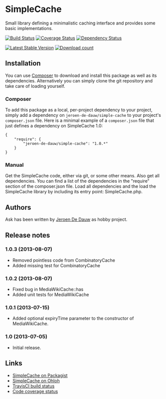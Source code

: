 # SimpleCache

Small library defining a minimalistic caching interface and provides some basic implementations.

[![Build Status](https://secure.travis-ci.org/JeroenDeDauw/SimpleCache.png?branch=master)](http://travis-ci.org/JeroenDeDauw/SimpleCache)
[![Coverage Status](https://coveralls.io/repos/JeroenDeDauw/SimpleCache/badge.png?branch=master)](https://coveralls.io/r/JeroenDeDauw/SimpleCache?branch=master)
[![Dependency Status](https://www.versioneye.com/user/projects/52828fb8632bac53e30000a0/badge.png)](https://www.versioneye.com/user/projects/52828fb8632bac53e30000a0)

[![Latest Stable Version](https://poser.pugx.org/jeroen-de-dauw/simple-cache/version.png)](https://packagist.org/packages/jeroen-de-dauw/simple-cache)
[![Download count](https://poser.pugx.org/jeroen-de-dauw/simple-cache/d/total.png)](https://packagist.org/packages/jeroen-de-dauw/simple-cache)

## Installation

You can use [Composer](http://getcomposer.org/) to download and install
this package as well as its dependencies. Alternatively you can simply clone
the git repository and take care of loading yourself.

### Composer

To add this package as a local, per-project dependency to your project, simply add a
dependency on `jeroen-de-dauw/simple-cache` to your project's `composer.json` file.
Here is a minimal example of a `composer.json` file that just defines a dependency on
SimpleCache 1.0:

    {
        "require": {
            "jeroen-de-dauw/simple-cache": "1.0.*"
        }
    }

### Manual

Get the SimpleCache code, either via git, or some other means. Also get all dependencies.
You can find a list of the dependencies in the "require" section of the composer.json file.
Load all dependencies and the load the SimpleCache library by including its entry point:
SimpleCache.php.

## Authors

Ask has been written by [Jeroen De Dauw](https://www.mediawiki.org/wiki/User:Jeroen_De_Dauw)
as hobby project.

## Release notes

### 1.0.3 (2013-08-07)

* Removed pointless code from CombinatoryCache
* Added missing test for CombinatoryCache

### 1.0.2 (2013-08-07)

* Fixed bug in MediaWikiCache::has
* Added unit tests for MediaWikiCache

### 1.0.1 (2013-07-15)

* Added optional expiryTime parameter to the constructor of MediaWikiCache.

### 1.0 (2013-07-05)

* Initial release.

## Links

* [SimpleCache on Packagist](https://packagist.org/packages/jeroen-de-dauw/simple-cache)
* [SimpleCache on Ohloh](https://www.ohloh.net/p/simplecache)
* [TravisCI build status](http://travis-ci.org/JeroenDeDauw/SimpleCache)
* [Code coverage status](https://coveralls.io/r/JeroenDeDauw/SimpleCache?branch=master)
